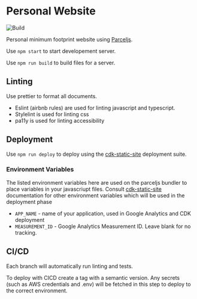 # Personal Website

![Build](https://github.com/drinkataco/jo.shw.al/actions/workflows/main.yaml/badge.svg)

Personal minimum footprint website using [Parceljs](https://parceljs.org/).

Use `npm start` to start developement server.

Use `npm run build` to build files for a server.

## Linting

Use prettier to format all documents.

- Eslint (airbnb rules) are used for linting javascript and typescript.
- Stylelint is used for linting css
- pa11y is used for linting accessibility

## Deployment

Use `npm run deploy` to deploy using the [cdk-static-site](https://github.com/drinkataco/cdk-static-site) deployment suite.

### Environment Variables

The listed environment variables here are used on the parceljs bundler to place variables in your javascriupt files. Consult [cdk-static-site](https://github.com/drinkataco/cdk-static-site) documentation for other environment variables which will be used in the deployment phase

- `APP_NAME` - name of your application, used in Google Analytics and CDK deployment
- `MEASUREMENT_ID` - Google Analytics Measurement ID. Leave blank for no tracking.

## CI/CD

Each branch will automatically run linting and tests.

To deploy with CICD create a tag with a semantic version. Any secrets (such as AWS credentials and .env) will be fetched in this step to deploy to the correct environment.
